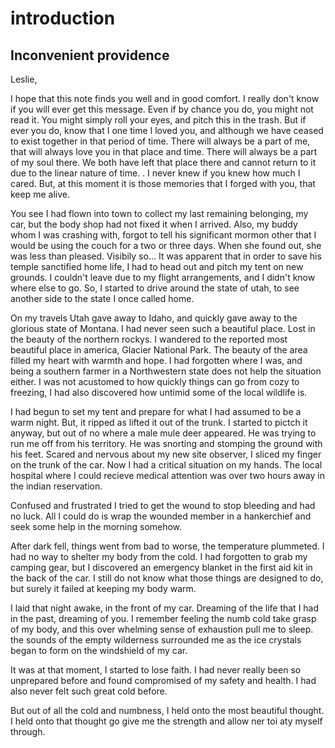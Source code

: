 # introduction

## Inconvenient providence 

Leslie, 

I hope that this note finds you well and in good comfort. I really don't know if you will ever get this message. Even if by chance you do, you might not read it. You might simply roll your eyes, and pitch this in the trash. But if ever you do, know that I one time I loved you, and although we have ceased to exist together in that period of time. There will always be a part of me, that will always love you in that place and time. There will always be a part of my soul there. We both have left that place there and cannot return to it due to the linear nature of time. . I never knew if you knew how much I cared. But, at this moment it is those memories that I forged with you, that keep me alive. 

You see I had flown into town to collect my last remaining belonging, my car, but the body shop had not fixed it when I arrived. Also, my buddy whom I was crashing with, forgot to tell his significant mormon other that I would be using the couch for a two or three days. When she found out, she was less than pleased. Visibily so... It was apparent that in order to save his temple sanctified home life, I had to head out and pitch my tent on new grounds. I couldn't leave due to my flight arrangements, and I didn't know where else to go. So, I started to drive around the state of utah, to see another side to the state I once called home. 

On my travels Utah gave away to Idaho, and quickly gave away to the glorious state of Montana. I had never seen such a beautiful place. Lost in the beauty of the northern rockys. I wandered to the reported most beautiful place in america, Glacier National Park. The beauty of the area filled my heart with warmth and hope. I had forgotten where I was, and being a southern farmer in a Northwestern state does not help the situation either. I was not acustomed to how quickly things can go from cozy to freezing, I had also discovered how untimid some of the local wildlife is. 

I had begun to set my tent and prepare for what I had assumed to be a warm night. But, it ripped as lifted it out of the trunk. I started to pictch it anyway, but out of no where a male mule deer appeared. He was trying to run me off from his territory. He was snorting and stomping the ground with his feet. Scared and nervous about my new site observer, I sliced my finger on the trunk of the car. Now I had a critical situation on my hands. The local hospital where I could recieve medical attention was over two hours away in the indian reservation. 

Confused and frustrated I tried to get the wound to stop bleeding and had no luck. All I could do is wrap the wounded member in a hankerchief and seek some help in the morning somehow. 

After dark fell, things went from bad to worse, the temperature plummeted. I had no way to shelter my body from the cold. I had forgotten to grab my camping gear, but I discovered an emergency blanket in the first aid kit in the back of the car. I still do not know what those things are designed to do, but surely it failed at keeping my body warm. 

I laid that night awake, in the front of my car. Dreaming of the life that I had in the past, dreaming of you. I remember feeling the numb cold take grasp of my body, and this over whelming sense of exhaustion pull me to sleep. the sounds of the empty wilderness surrounded me as the ice crystals began to form on the windshield of my car. 

It was at that moment, I started to lose faith. I had never really been so unprepared before and found compromised of my safety and health. I had also never felt such great cold before. 

But out of all the cold and numbness, I held onto the most beautiful thought. I held onto that thought go give me the strength and allow ner toi aty myself through. 